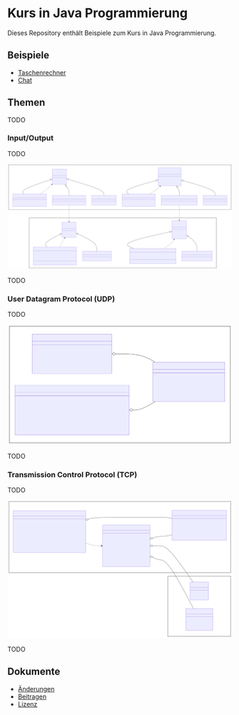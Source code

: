 # Kurs in Java Programmierung

Dieses Repository enthält Beispiele zum Kurs in Java Programmierung.

## Beispiele

* [Taschenrechner](./Quellen/Taschenrechner/)
* [Chat](./Quellen/Chat/)

## Themen

TODO

### Input/Output

TODO

![](./Grafiken/IO.svg)

TODO

### User Datagram Protocol (UDP)

TODO

![](./Grafiken/UDP.svg)

TODO

### Transmission Control Protocol (TCP)

TODO

![](./Grafiken/TCP.svg)

TODO

## Dokumente

* [Änderungen](./CHANGELOG.md)
* [Beitragen](./CONTRIBUTING.md)
* [Lizenz](./LICENSE.md)